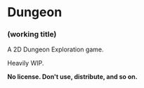 # Dungeon
### (working title)

A 2D Dungeon Exploration game.

Heavily WIP.

**No license. Don't use, distribute, and so on.**
